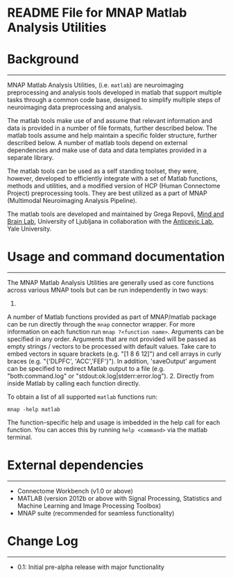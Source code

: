 # README File for MNAP Matlab Analysis Utilities

Background
==========
---

MNAP Matlab Analysis Utilities, (i.e. `matlab`) are neuroimaging
preprocessing and analysis tools developed in matlab that support multiple 
tasks through a common code base, designed to simplify multiple steps of 
neuroimaging data preprocessing and analysis.

The matlab tools make use of and assume that relevant information and data
is provided in a number of file formats, further described below. The matlab tools
assume and help maintain a specific folder structure, further described below.
A number of matlab tools depend on external dependencies and make use of data and
data templates provided in a separate library.

The matlab tools can be used as a self standing toolset, they were, however,
developed to efficiently integrate with a set of Matlab functions, methods and
utilities, and a modified version of HCP (Human Connectome Project)
preprocessing tools. They are best utilized as a part of MNAP (Multimodal
Neuroimaging Analysis Pipeline).

The matlab tools are developed and maintained by Grega Repovš, [Mind and Brain
Lab], University of Ljubljana in collaboration with the [Anticevic Lab], Yale
University.


Usage and command documentation
===============================
---
The MNAP Matlab Analysis Utilities are generally used as core functions across 
various MNAP tools but can be run independently in two ways:

1. 
A number of Matlab functions provided as part of MNAP/matlab package can be 
run directly through the `mnap` connector wrapper. 
For more information on each function run `mnap ?<function name>`. 
Arguments can be specified in any order. Arguments that are not provided will 
be passed as empty strings / vectors to be processed with default values. 
Take care to embed vectors in square brackets (e.g. "[1 8 6 12]") and cell arrays 
in curly braces (e.g. "{'DLPFC', 'ACC','FEF'}"). 
In addition, 'saveOutput' argument can be specified to redirect Matlab
output to a file (e.g. "both:command.log" or "stdout:ok.log|stderr:error.log").
2. 
Directly from inside Matlab by calling each function directly.  

To obtain a list of all supported `matlab` functions run:

`mnap -help matlab`

The function-specific help and usage is imbedded in the help call for each function.
You can acces this by running `help <command>` via the matlab terminal. 

External dependencies
=====================
---

* Connectome Workbench (v1.0 or above)
* MATLAB (version 2012b or above with Signal Processing, Statistics and Machine Learning and Image Processing Toolbox)
* MNAP suite (recommended for seamless functionality) 

Change Log
============
---

* 0.1: Initial pre-alpha release with major functionality

[Mind and Brain Lab]: http://mblab.si
[Anticevic Lab]: http://anticeviclab.yale.edu
